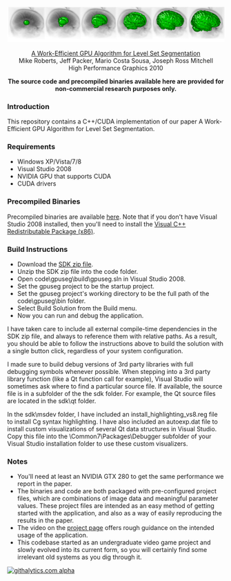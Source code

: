 <a href='http://graphics.stanford.edu/~mlrobert/publications/hpg_2010/'>![Alt text](/documentation/results/Brainweb-3D-Composite-1-6.png)</a>

<p align="center">
  <a href='http://graphics.stanford.edu/~mlrobert/publications/hpg_2010/'>A Work-Efficient GPU Algorithm for Level Set Segmentation</a><br>
  Mike Roberts, Jeff Packer, Mario Costa Sousa, Joseph Ross Mitchell<br>
  High Performance Graphics 2010
</p>
<p align="center">
  <b>The source code and precompiled binaries available here are provided for non-commercial research purposes only.</b>
</p>

### Introduction

This repository contains a C++/CUDA implementation of our paper A Work-Efficient GPU Algorithm for Level Set Segmentation.

### Requirements 

* Windows XP/Vista/7/8
* Visual Studio 2008
* NVIDIA GPU that supports CUDA
* CUDA drivers

### Precompiled Binaries

Precompiled binaries are available <a href='http://graphics.stanford.edu/~mlrobert/publications/hpg_2010/data/hpg_2010_binaries.zip'>here</a>. Note that if you don't have Visual Studio 2008 installed, then you'll need to install the <a href='http://www.microsoft.com/en-us/download/details.aspx?id=29'>Visual C++ Redistributable Package (x86)</a>.

### Build Instructions

* Download the <a href='http://graphics.stanford.edu/~mlrobert/publications/hpg_2010/data/hpg_2010_sdk.zip'>SDK zip file</a>.
* Unzip the SDK zip file into the code folder.  
* Open code\gpuseg\build\gpuseg.sln in Visual Studio 2008.
* Set the gpuseg project to be the startup project.
* Set the gpuseg project's working directory to be the full path of the code\gpuseg\bin folder.
* Select Build Solution from the Build menu.
* Now you can run and debug the application.

I have taken care to include all external compile-time dependencies in the SDK zip file, and always to reference them with relative paths. As a result, you should be able to follow the instructions above to build the solution with a single button click, regardless of your system configuration.

I made sure to build debug versions of 3rd party libraries with full debugging symbols whenever possible.  When stepping into a 3rd party library function (like a Qt function call for example), Visual Studio will sometimes ask where to find a particular source file.  If available, the source file is in a subfolder of the the sdk folder.  For example, the Qt source files are located in the sdk\qt folder.

In the sdk\msdev folder, I have included an install_highlighting_vs8.reg file to install Cg syntax highlighting. I have also included an autoexp.dat file to install custom visualizations of several Qt data structures in Visual Studio. Copy this file into the \Common7\Packages\Debugger subfolder of your Visual Studio installation folder to use these custom visualizers.

### Notes

* You'll need at least an NVIDIA GTX 280 to get the same performance we report in the paper.
* The binaries and code are both packaged with pre-configured project files, which are combinations of image data and meaningful parameter values. These project files are intended as an easy method of getting started with the application, and also as a way of easily reproducing the results in the paper.
* The video on the <a href='http://graphics.stanford.edu/~mlrobert/publications/hpg_2010/'>project page</a> offers rough guidance on the intended usage of the application.
* This codebase started as an undergraduate video game project and slowly evolved into its current form, so you will certainly find some irrelevant old systems as you dig through it.

[![githalytics.com alpha](https://cruel-carlota.pagodabox.com/bec89d2b2d4369d9f50b483a4fd8af8a "githalytics.com")](http://githalytics.com/mroberts3000/AWorkEfficientGpuAlgorithmForLevelSetSegmentation)
